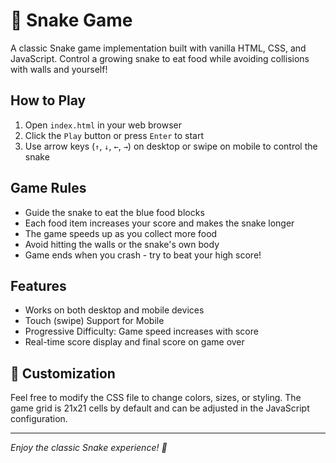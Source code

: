 # 🐍 Snake Game

A classic Snake game implementation built with vanilla HTML, CSS, and JavaScript. Control a growing snake to eat food while avoiding collisions with walls and yourself!

## How to Play

1. Open `index.html` in your web browser
2. Click the `Play` button or press `Enter` to start
3. Use arrow keys (`↑`, `↓`, `←`, `→`) on desktop or swipe on mobile to control the snake

## Game Rules

- Guide the snake to eat the blue food blocks
- Each food item increases your score and makes the snake longer
- The game speeds up as you collect more food
- Avoid hitting the walls or the snake's own body
- Game ends when you crash - try to beat your high score!

## Features

- Works on both desktop and mobile devices
- Touch (swipe) Support for Mobile
- Progressive Difficulty: Game speed increases with score
- Real-time score display and final score on game over

## 🎨 Customization

Feel free to modify the CSS file to change colors, sizes, or styling. The game grid is 21x21 cells by default and can be adjusted in the JavaScript configuration.

---

_Enjoy the classic Snake experience! 🐍_
